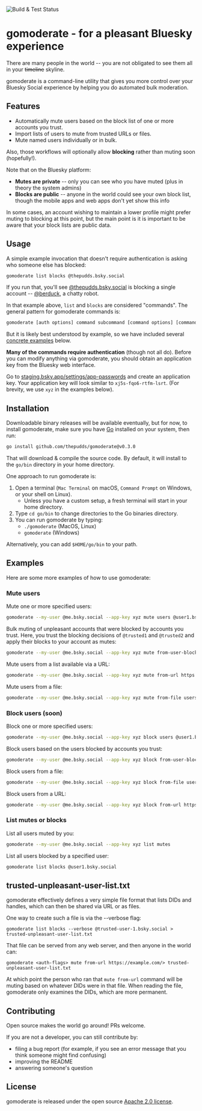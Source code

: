 ![Build & Test Status](https://github.com/thepudds/gomoderate/actions/workflows/test.yml/badge.svg)

# gomoderate - for a pleasant Bluesky experience

There are many people in the world -- you are not obligated to see them all in your ~~timeline~~ skyline.

gomoderate is a command-line utility that gives you more control over your Bluesky Social experience by helping you do automated bulk moderation.

## Features

- Automatically mute users based on the block list of one or more accounts you trust.
- Import lists of users to mute from trusted URLs or files.
- Mute named users individually or in bulk.

Also, those workflows will optionally allow **blocking** rather than muting soon (hopefully!).

Note that on the Bluesky platform:
- **Mutes are private** -- only you can see who you have muted (plus in theory the system admins)
- **Blocks are public** -- anyone in the world could see your own block list, though the mobile apps and web apps don't yet show this info

In some cases, an account wishing to maintain a lower profile might prefer muting to blocking at this point, but the main point is it is important to be aware that your block lists are public data.

## Usage

A simple example invocation that doesn't require authentication is asking who someone else has blocked:

```bash
gomoderate list blocks @thepudds.bsky.social
```

If you run that, you'll see [@thepudds.bsky.social](https://staging.bsky.app/profile/@thepudds.bsky.social) is blocking a single account -- [@berduck](https://staging.bsky.app/profile/berduck.deepfates.com), a chatty robot.

In that example above, `list` and `blocks` are considered "commands". The general pattern for gomoderate commands is:

```bash
gomoderate [auth options] command subcommand [command options] [command arguments]
```

But it is likely best understood by example, so we have included several [concrete examples](https://github.com/thepudds/gomoderate#examples) below.

**Many of the commands require authentication** (though not all do). Before you can modify anything via gomoderate, you should obtain an application key from the Bluesky web interface. 

Go to [staging.bsky.app/settings/app-passwords](https://staging.bsky.app/settings/app-passwords) and create an application key. Your application key will look similar to `xj5s-fqo6-rtfm-lsrt`. (For brevity, we use `xyz` in the examples below).

## Installation

Downloadable binary releases will be available eventually, but for now, to install gomoderate, make sure you have [Go](https://go.dev/dl/) installed on your system, then run:

```bash
go install github.com/thepudds/gomoderate@v0.3.0
```

That will download & compile the source code. By default, it will install to the `go/bin` directory in your home directory.

One approach to run gomoderate is:
1. Open a terminal (`Mac Terminal` on macOS, `Command Prompt` on Windows, or your shell on Linux).
    * Unless you have a custom setup, a fresh terminal will start in your home directory.
2. Type `cd go/bin` to change directories to the Go binaries directory.
3. You can run gomoderate by typing:
    * `./gomoderate` (MacOS, Linux)
    * `gomoderate` (Windows)

Alternatively, you can add `$HOME/go/bin` to your path.

## Examples

Here are some more examples of how to use gomoderate:

### Mute users

Mute one or more specified users:

```bash
gomoderate --my-user @me.bsky.social --app-key xyz mute users @user1.bsky.social @user2.bsky.social
```

Bulk muting of unpleasant accounts that were blocked by accounts you trust. Here, you trust the blocking decisions of `@trusted1` and `@trusted2` and apply their blocks to your account as mutes:

```bash
gomoderate --my-user @me.bsky.social --app-key xyz mute from-user-blocks @trusted1.bsky.social @trusted2.bsky.social
```

Mute users from a list available via a URL:

```bash
gomoderate --my-user @me.bsky.social --app-key xyz mute from-url https://example.com/a-trusted-list-of-users-to-mute.txt
```

Mute users from a file:

```bash
gomoderate --my-user @me.bsky.social --app-key xyz mute from-file users-list.txt
```

### Block users (soon)

Block one or more specified users:

```bash
gomoderate --my-user @me.bsky.social --app-key xyz block users @user1.bsky.social @user2.bsky.social
```

Block users based on the users blocked by accounts you trust:

```bash
gomoderate --my-user @me.bsky.social --app-key xyz block from-user-blocks @trusted1.bsky.social @trusted2.bsky.social
```

Block users from a file:

```bash
gomoderate --my-user @me.bsky.social --app-key xyz block from-file users.txt
```

Block users from a URL:

```bash
gomoderate --my-user @me.bsky.social --app-key xyz block from-url https://example.com/a-list-of-trusted-users-to-block.txt
```

### List mutes or blocks

List all users muted by you:

```bash
gomoderate --my-user @me.bsky.social --app-key xyz list mutes
```

List all users blocked by a specified user:

```bash
gomoderate list blocks @user1.bsky.social
```

## trusted-unpleasant-user-list.txt

gomoderate effectively defines a very simple file format that lists DIDs and handles, which can then be shared via URL or as files. 

One way to create such a file is via the --verbose flag:

```
gomoderate list blocks --verbose @trusted-user-1.bsky.social > trusted-unpleasant-user-list.txt
```

That file can be served from any web server, and then anyone in the world can:

```
gomoderate <auth-flags> mute from-url https://example.com/> trusted-unpleasant-user-list.txt
```

At which point the person who ran that `mute from-url` command will be muting based on whatever DIDs were in that file. When reading the file, gomoderate only examines the DIDs, which are more permanent.

## Contributing

Open source makes the world go around! PRs welcome.

If you are not a developer, you can still contribute by:
 * filing a bug report (for example, if you see an error message that you think someone might find confusing)
 * improving the README
 * answering someone's question

## License

gomoderate is released under the open source [Apache 2.0 license](LICENSE).
